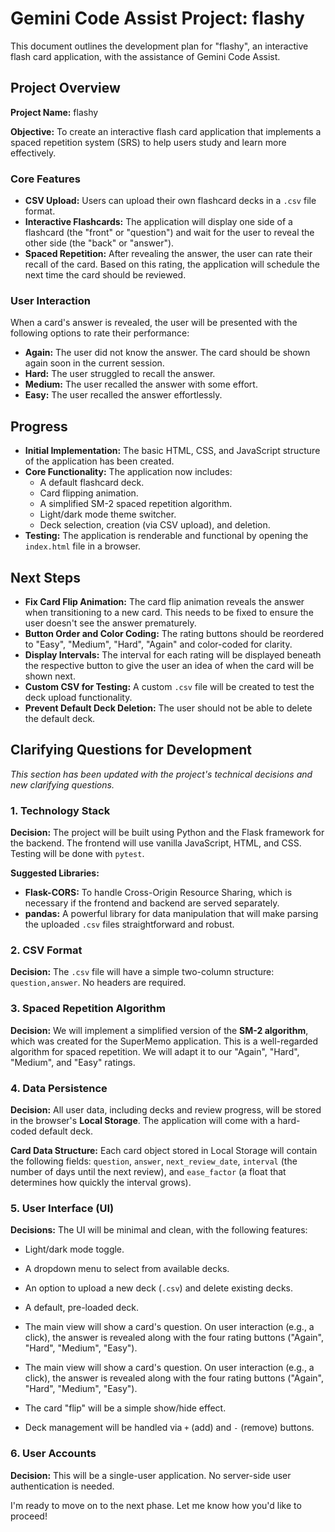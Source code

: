 # Gemini Code Assist Project: flashy

This document outlines the development plan for "flashy", an interactive flash card application, with the assistance of Gemini Code Assist.

## Project Overview

**Project Name:** flashy

**Objective:** To create an interactive flash card application that implements a spaced repetition system (SRS) to help users study and learn more effectively.

### Core Features

- **CSV Upload:** Users can upload their own flashcard decks in a `.csv` file format.
- **Interactive Flashcards:** The application will display one side of a flashcard (the "front" or "question") and wait for the user to reveal the other side (the "back" or "answer").
- **Spaced Repetition:** After revealing the answer, the user can rate their recall of the card. Based on this rating, the application will schedule the next time the card should be reviewed.

### User Interaction

When a card's answer is revealed, the user will be presented with the following options to rate their performance:

- **Again:** The user did not know the answer. The card should be shown again soon in the current session.
- **Hard:** The user struggled to recall the answer.
- **Medium:** The user recalled the answer with some effort.
- **Easy:** The user recalled the answer effortlessly.

## Progress

- **Initial Implementation:** The basic HTML, CSS, and JavaScript structure of the application has been created.
- **Core Functionality:** The application now includes:
    - A default flashcard deck.
    - Card flipping animation.
    - A simplified SM-2 spaced repetition algorithm.
    - Light/dark mode theme switcher.
    - Deck selection, creation (via CSV upload), and deletion.
- **Testing:** The application is renderable and functional by opening the `index.html` file in a browser.

## Next Steps

- **Fix Card Flip Animation:** The card flip animation reveals the answer when transitioning to a new card. This needs to be fixed to ensure the user doesn't see the answer prematurely.
- **Button Order and Color Coding:** The rating buttons should be reordered to "Easy", "Medium", "Hard", "Again" and color-coded for clarity.
- **Display Intervals:** The interval for each rating will be displayed beneath the respective button to give the user an idea of when the card will be shown next.
- **Custom CSV for Testing:** A custom `.csv` file will be created to test the deck upload functionality.
- **Prevent Default Deck Deletion:** The user should not be able to delete the default deck.

## Clarifying Questions for Development
*This section has been updated with the project's technical decisions and new clarifying questions.*

### 1. Technology Stack
**Decision:** The project will be built using Python and the Flask framework for the backend. The frontend will use vanilla JavaScript, HTML, and CSS. Testing will be done with `pytest`.

**Suggested Libraries:**
- **Flask-CORS:** To handle Cross-Origin Resource Sharing, which is necessary if the frontend and backend are served separately.
- **pandas:** A powerful library for data manipulation that will make parsing the uploaded `.csv` files straightforward and robust.

### 2. CSV Format
**Decision:** The `.csv` file will have a simple two-column structure: `question,answer`. No headers are required.

### 3. Spaced Repetition Algorithm
**Decision:** We will implement a simplified version of the **SM-2 algorithm**, which was created for the SuperMemo application. This is a well-regarded algorithm for spaced repetition. We will adapt it to our "Again", "Hard", "Medium", and "Easy" ratings.

### 4. Data Persistence
**Decision:** All user data, including decks and review progress, will be stored in the browser's **Local Storage**. The application will come with a hard-coded default deck.

**Card Data Structure:** Each card object stored in Local Storage will contain the following fields: `question`, `answer`, `next_review_date`, `interval` (the number of days until the next review), and `ease_factor` (a float that determines how quickly the interval grows).

### 5. User Interface (UI)
**Decisions:** The UI will be minimal and clean, with the following features:
- Light/dark mode toggle.
- A dropdown menu to select from available decks.
- An option to upload a new deck (`.csv`) and delete existing decks.
- A default, pre-loaded deck.
- The main view will show a card's question. On user interaction (e.g., a click), the answer is revealed along with the four rating buttons ("Again", "Hard", "Medium", "Easy").

- The main view will show a card's question. On user interaction (e.g., a click), the answer is revealed along with the four rating buttons ("Again", "Hard", "Medium", "Easy").
- The card "flip" will be a simple show/hide effect.
- Deck management will be handled via `+` (add) and `-` (remove) buttons.


### 6. User Accounts
**Decision:** This will be a single-user application. No server-side user authentication is needed.

I'm ready to move on to the next phase. Let me know how you'd like to proceed!